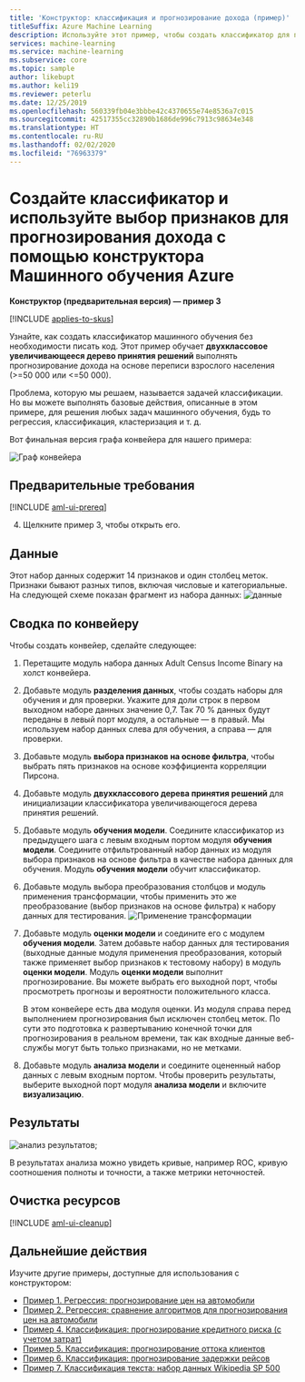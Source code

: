```yaml
---
title: 'Конструктор: классификация и прогнозирование дохода (пример)'
titleSuffix: Azure Machine Learning
description: Используйте этот пример, чтобы создать классификатор для прогнозирования дохода с помощью конструктора Машинного обучения Azure без необходимости писать код.
services: machine-learning
ms.service: machine-learning
ms.subservice: core
ms.topic: sample
author: likebupt
ms.author: keli19
ms.reviewer: peterlu
ms.date: 12/25/2019
ms.openlocfilehash: 560339fb04e3bbbe42c4370655e74e8536a7c015
ms.sourcegitcommit: 42517355cc32890b1686de996c7913c98634e348
ms.translationtype: HT
ms.contentlocale: ru-RU
ms.lasthandoff: 02/02/2020
ms.locfileid: "76963379"
---
```

# <a name="build-a-classifier--use-feature-selection-to-predict-income-with-azure-machine-learning-designer"></a>Создайте классификатор и используйте выбор признаков для прогнозирования дохода с помощью конструктора Машинного обучения Azure

**Конструктор (предварительная версия) — пример 3**

[!INCLUDE [applies-to-skus](../../includes/aml-applies-to-enterprise-sku.md)]

Узнайте, как создать классификатор машинного обучения без необходимости писать код. Этот пример обучает **двухклассовое увеличивающееся дерево принятия решений** выполнять прогнозирование дохода на основе переписи взрослого населения (>=50 000 или <=50 000).

Проблема, которую мы решаем, называется задачей классификации. Но вы можете выполнять базовые действия, описанные в этом примере, для решения любых задач машинного обучения, будь то регрессия, классификация, кластеризация и т. д.

Вот финальная версия графа конвейера для нашего примера:

![Граф конвейера](./media/how-to-designer-sample-classification-predict-income/overall-graph.png)

## <a name="prerequisites"></a>Предварительные требования

[!INCLUDE [aml-ui-prereq](../../includes/aml-ui-prereq.md)]

4. Щелкните пример 3, чтобы открыть его.



## <a name="data"></a>Данные

Этот набор данных содержит 14 признаков и один столбец меток. Признаки бывают разных типов, включая числовые и категориальные. На следующей схеме показан фрагмент из набора данных: ![данные](media/how-to-designer-sample-classification-predict-income/sample3-dataset-1225.png)



## <a name="pipeline-summary"></a>Сводка по конвейеру

Чтобы создать конвейер, сделайте следующее:

1. Перетащите модуль набора данных Adult Census Income Binary на холст конвейера.
1. Добавьте модуль **разделения данных**, чтобы создать наборы для обучения и для проверки. Укажите для доли строк в первом выходном наборе данных значение 0,7. Так 70 % данных будут переданы в левый порт модуля, а остальные — в правый. Мы используем набор данных слева для обучения, а справа — для проверки.
1. Добавьте модуль **выбора признаков на основе фильтра**, чтобы выбрать пять признаков на основе коэффициента корреляции Пирсона. 
1. Добавьте модуль **двухклассового дерева принятия решений** для инициализации классификатора увеличивающегося дерева принятия решений.
1. Добавьте модуль **обучения модели**. Соедините классификатор из предыдущего шага с левым входным портом модуля **обучения модели**. Соедините отфильтрованный набор данных из модуля выбора признаков на основе фильтра в качестве набора данных для обучения.  Модуль **обучения модели** обучит классификатор.
1. Добавьте модуль выбора преобразования столбцов и модуль применения трансформации, чтобы применить это же преобразование (выбор признаков на основе фильтра) к набору данных для тестирования.
![Применение трансформации](./media/how-to-designer-sample-classification-predict-income/transformation.png)
1. Добавьте модуль **оценки модели** и соедините его с модулем **обучения модели**. Затем добавьте набор данных для тестирования (выходные данные модуля применения преобразования, который также применяет выбор признаков к тестовому набору) в модуль **оценки модели**. Модуль **оценки модели** выполнит прогнозирование. Вы можете выбрать его выходной порт, чтобы просмотреть прогнозы и вероятности положительного класса.


    В этом конвейере есть два модуля оценки. Из модуля справа перед выполнением прогнозирования был исключен столбец меток. По сути это подготовка к развертыванию конечной точки для прогнозирования в реальном времени, так как входные данные веб-службы могут быть только признаками, но не метками. 

1. Добавьте модуль **анализа модели** и соедините оцененный набор данных с левым входным портом. Чтобы проверить результаты, выберите выходной порт модуля **анализа модели** и включите **визуализацию**.

## <a name="results"></a>Результаты

![анализ результатов;](media/how-to-designer-sample-classification-predict-income/sample3-evaluate-1225.png)

В результатах анализа можно увидеть кривые, например ROC, кривую соотношения полноты и точности, а также метрики неточностей. 

## <a name="clean-up-resources"></a>Очистка ресурсов

[!INCLUDE [aml-ui-cleanup](../../includes/aml-ui-cleanup.md)]

## <a name="next-steps"></a>Дальнейшие действия

Изучите другие примеры, доступные для использования с конструктором:

- [Пример 1. Регрессия: прогнозирование цен на автомобили](how-to-designer-sample-regression-automobile-price-basic.md)
- [Пример 2. Регрессия: сравнение алгоритмов для прогнозирования цен на автомобили](how-to-designer-sample-regression-automobile-price-compare-algorithms.md)
- [Пример 4. Классификация: прогнозирование кредитного риска (с учетом затрат)](how-to-designer-sample-classification-credit-risk-cost-sensitive.md)
- [Пример 5. Классификация: прогнозирование оттока клиентов](how-to-designer-sample-classification-churn.md)
- [Пример 6. Классификация: прогнозирование задержки рейсов](how-to-designer-sample-classification-flight-delay.md)
- [Пример 7. Классификация текста: набор данных Wikipedia SP 500](how-to-designer-sample-text-classification.md)
